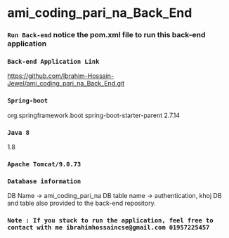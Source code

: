 # ami_coding_pari_na_Back_End


### `Run Back-end` notice the pom.xml file to run this back-end application
### `Back-end Application Link`
 https://github.com/Ibrahim-Hossain-Jewel/ami_coding_pari_na_Back_End.git

### `Spring-boot`
<parent>
  <groupId>org.springframework.boot</groupId>
  <artifactId>spring-boot-starter-parent</artifactId>
  <version>2.7.14</version>
  <relativePath/> <!-- lookup parent from repository -->
</parent>
    
### `Java 8`
<properties>
		<java.version>1.8</java.version>
	</properties>
 
### `Apache Tomcat/9.0.73`

### `Database information`
DB Name -> ami_coding_pari_na
DB table name -> authentication, khoj
DB and table also provided to the back-end repository.
### `Note : If you stuck to run the application, feel free to contact with me ibrahimhossaincse@gmail.com 01957225457`

